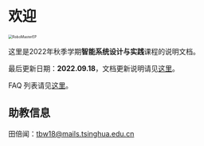 # 欢迎

<img src="./assets/RoboMasterEP.gif" alt="RoboMasterEP" style="zoom: 50%;" />

这里是2022年秋季学期**智能系统设计与实践**课程的说明文档。

最后更新日期：**2022.09.18**，文档更新说明请见[这里](UPDATES.md)。

FAQ 列表请见[这里](FAQ.md)。

## 助教信息

田倍闻：tbw18@mails.tsinghua.edu.cn

